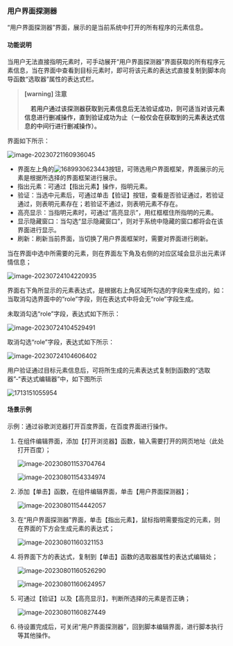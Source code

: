 

### 用户界面探测器

“用户界面探测器”界面，展示的是当前系统中打开的所有程序的元素信息。

#### 功能说明<span id="功能说明"></span>

当用户无法直接指明元素时，可手动展开“用户界面探测器”界面获取的所有程序元素信息，当在界面中查看到目标元素时，即可将该元素的表达式直接复制到脚本向导函数“选取器”属性的表达式栏。

> **[warning] 注意**
>
> <span>&emsp;</span><font color="black">若用户通过该探测器获取到元素信息后无法验证成功，则可适当对该元素信息进行删减操作，直到验证成功为止（一般仅会在获取到的元素表达式信息的中间行进行删减操作）。</font>



界面如下所示：

![image-20230721160936045](Module.assets/image-20230721160936045.png)

- 界面左上角的![1689930623443](Module.assets/1689930623443.jpg)按钮，可筛选用户界面框架，界面展示的元素是根据所选择的界面框架进行展示。
- 指出元素：可通过【指出元素】操作，指明元素。
- 验证：当选中元素后，可通过单击【验证】按钮，查看是否验证通过，若验证通过，则表明元素存在；若验证不通过，则表明元素不存在。
- 高亮显示：当指明元素时，可通过“高亮显示”，用红框框住所指明的元素。
- 显示隐藏窗口：当勾选“显示隐藏窗口”，则对于系统中隐藏的窗口都将会在该界面进行显示。
- 刷新：刷新当前界面，当切换了用户界面框架时，需要对界面进行刷新。

当在界面中选中所需要的元素，则在界面左下角及右侧的对应区域会显示出元素详情信息；

![image-20230724104220935](Module.assets/image-20230724104220935.png)

界面右下角所显示的元素表达式，是根据右上角区域所勾选的字段来生成的，如：当取消勾选界面中的“role”字段，则在表达式中将会无“role”字段生成。

未取消勾选“role”字段，表达式如下所示：

![image-20230724104529491](Module.assets/image-20230724104529491.png)

取消勾选“role”字段，表达式如下所示：

![image-20230724104606402](Module.assets/image-20230724104606402.png)

用户验证通过目标元素信息后，可将所生成的元素表达式复制到函数的“选取器”-“表达式编辑器”中，如下图所示

![1713151055954](Module.assets/1713151055954.png)

#### 场景示例<span id="场景示例"></span>

示例：通过谷歌浏览器打开百度界面，在百度界面进行操作。

1. 在组件编辑界面，添加【打开浏览器】函数，输入需要打开的网页地址（此处打开百度）；

   ![image-20230801153704764](Module.assets/image-20230801153704764.png)

   ![image-20230801154334974](Module.assets/image-20230801154334974.png)

2. 添加【单击】函数，在组件编辑界面，单击【用户界面探测器】；

   ![image-20230801154442057](Module.assets/image-20230801154442057.png)

3. 在“用户界面探测器”界面，单击【指出元素】，鼠标指明需要指定的元素，则在界面的下方会生成元素的表达式；

   ![image-20230801160321153](Module.assets/image-20230801160321153.png)

4. 将界面下方的表达式，复制到【单击】函数的选取器属性的表达式编辑处；

   ![image-20230801160526290](Module.assets/image-20230801160526290.png)

   ![image-20230801160624957](Module.assets/image-20230801160624957.png)

5. 可通过【验证】以及【高亮显示】，判断所选择的元素是否正确；

   ![image-20230801160827449](Module.assets/image-20230801160827449.png)

6. 待设置完成后，可关闭“用户界面探测器”，回到脚本编辑界面，进行脚本执行等其他操作。
